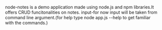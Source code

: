 node-notes is a demo application made using node.js and npm libraries.It offers CRUD funcitonalities on notes.
input-for now input will be taken from command line argument.(for help type node app.js --help to get familiar with the commands.)
